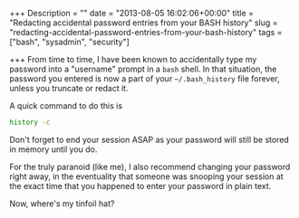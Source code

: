+++
Description = ""
date = "2013-08-05 16:02:06+00:00"
title = "Redacting accidental password entries from your BASH history"
slug = "redacting-accidental-password-entries-from-your-bash-history"
tags = ["bash", "sysadmin", "security"]

+++
From time to time, I have been known to accidentally type my password into a "username" prompt in a `bash` shell. In that situation, the password you entered is now a part of your `~/.bash_history` file forever, unless you truncate or redact it.<!--more-->

A quick command to do this is

```bash
history -c
```

Don't forget to end your session ASAP as your password will still be stored in memory until you do.

For the truly paranoid (like me), I also recommend changing your password right away, in the eventuality that someone was snooping your session at the exact time that you happened to enter your password in plain text.

Now, where's my tinfoil hat?
